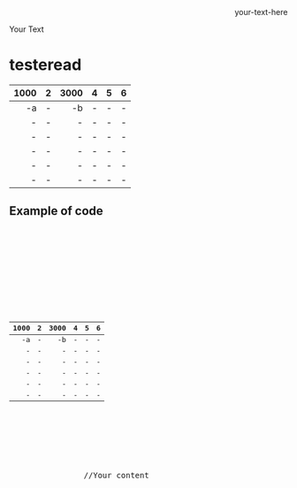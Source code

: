 <div style="text-align: right"> your-text-here </div>

<p style='text-align: justify;'> Your Text </p>


# testeread

<table style="text-align:right;">
  <thead>
    <th>1000</th>
    <th>2</th>
    <th>3000</th>
    <th>4</th>
    <th>5</th>
    <th>6</th>
  </thead>
  <tbody>
    <tr style="text-align:right;">
      <td>-a</td>
      <td>-</td>
      <td>-b</td>
      <td>-</td>
      <td>-</td>
      <td>-</td>
    </tr>
    <tr>
      <td>-</td>
      <td>-</td>
      <td>-</td>
      <td>-</td>
      <td>-</td>
      <td>-</td>
    </tr>
    <tr>
      <td>-</td>
      <td>-</td>
      <td>-</td>
      <td>-</td>
      <td>-</td>
      <td>-</td>
    </tr>
    <tr>
      <td>-</td>
      <td>-</td>
      <td>-</td>
      <td>-</td>
      <td>-</td>
      <td>-</td>
    </tr>
    <tr>
      <td>-</td>
      <td>-</td>
      <td>-</td>
      <td>-</td>
      <td>-</td>
      <td>-</td>
    </tr>
    <tr>
      <td>-</td>
      <td>-</td>
      <td>-</td>
      <td>-</td>
      <td>-</td>
      <td>-</td>
    </tr>
  </tbody>
</table>

<h2>Example of code</h2>

<pre>
    <div class="container">
        <div class="block two first">
            <h2>
              <table style="text-align:right;">
                <thead>
                  <th>1000</th>
                  <th>2</th>
                  <th>3000</th>
                  <th>4</th>
                  <th>5</th>
                  <th>6</th>
                </thead>
                <tbody>
                  <tr style="text-align:right;">
                    <td>-a</td>
                    <td>-</td>
                    <td>-b</td>
                    <td>-</td>
                    <td>-</td>
                    <td>-</td>
                  </tr>
                  <tr>
                    <td>-</td>
                    <td>-</td>
                    <td>-</td>
                    <td>-</td>
                    <td>-</td>
                    <td>-</td>
                  </tr>
                  <tr>
                    <td>-</td>
                    <td>-</td>
                    <td>-</td>
                    <td>-</td>
                    <td>-</td>
                    <td>-</td>
                  </tr>
                  <tr>
                    <td>-</td>
                    <td>-</td>
                    <td>-</td>
                    <td>-</td>
                    <td>-</td>
                    <td>-</td>
                  </tr>
                  <tr>
                    <td>-</td>
                    <td>-</td>
                    <td>-</td>
                    <td>-</td>
                    <td>-</td>
                    <td>-</td>
                  </tr>
                  <tr>
                    <td>-</td>
                    <td>-</td>
                    <td>-</td>
                    <td>-</td>
                    <td>-</td>
                    <td>-</td>
                  </tr>
                </tbody>
              </table>
            </h2>
            <div class="wrap">
                //Your content
            </div>
        </div>
    </div>
</pre>
